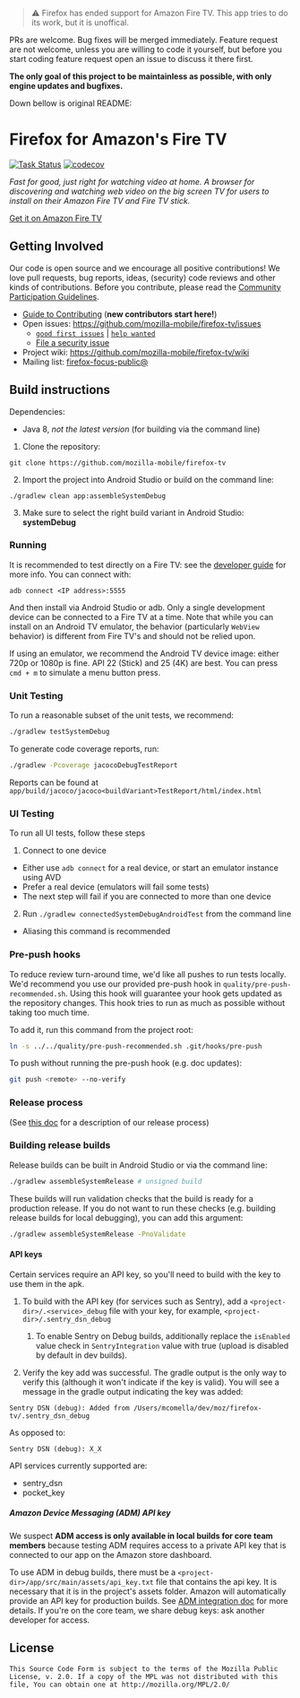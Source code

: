 > ⚠️ Firefox has ended support for Amazon Fire TV. This app tries to do its work, but it is unoffical.

PRs are welcome. Bug fixes will be merged immediately. Feature request are not welcome, unless you are willing to code it yourself, but before you start coding feature request open an issue to discuss it there first.

**The only goal of this project to be maintainless as possible, with only engine updates and bugfixes.**



Down bellow is original README:

# Firefox for Amazon's Fire TV

[![Task Status](https://github.taskcluster.net/v1/repository/mozilla-mobile/firefox-tv/master/badge.svg)](https://github.taskcluster.net/v1/repository/mozilla-mobile/firefox-tv/master/latest)
[![codecov](https://codecov.io/gh/mozilla-mobile/firefox-tv/branch/master/graph/badge.svg)](https://codecov.io/gh/mozilla-mobile/firefox-tv)

_Fast for good, just right for watching video at home. A browser for
discovering and watching web video on the big screen TV for users to install on
their Amazon Fire TV and Fire TV stick._

[Get it on Amazon Fire TV][amazon link]

## Getting Involved
Our code is open source and we encourage all positive contributions! We love pull
requests, bug reports, ideas, (security) code reviews and other kinds of contributions.
Before you contribute, please read the [Community Participation
Guidelines](https://www.mozilla.org/en-US/about/governance/policies/participation/).

* [Guide to Contributing][contribute] (**new contributors start here!**)
* Open issues: https://github.com/mozilla-mobile/firefox-tv/issues
  * [`good first issues`][good first] | [`help wanted`][help]
  * [File a security issue][sec issue]
* Project wiki: https://github.com/mozilla-mobile/firefox-tv/wiki
* Mailing list:
[firefox-focus-public@](https://mail.mozilla.org/listinfo/firefox-focus-public)

## Build instructions
Dependencies:
- Java 8, *not the latest version* (for building via the command line)

1. Clone the repository:

  ```shell
  git clone https://github.com/mozilla-mobile/firefox-tv
  ```

2. Import the project into Android Studio or build on the command line:

  ```shell
  ./gradlew clean app:assembleSystemDebug
  ```

3. Make sure to select the right build variant in Android Studio: **systemDebug**

### Running
It is recommended to test directly on a Fire TV: see the [developer guide][dev guide] for more info.
You can connect with:
```shell
adb connect <IP address>:5555
```

And then install via Android Studio or adb. Only a single development device
can be connected to a Fire TV at a time. Note that while you can install on an
Android TV emulator, the behavior (particularly `WebView` behavior) is different 
from Fire TV's and should not be relied upon.

If using an emulator, we recommend the Android TV device image: either 720p or
1080p is fine. API 22 (Stick) and 25 (4K) are best. You can press `cmd + m` to
simulate a menu button press.

### Unit Testing
To run a reasonable subset of the unit tests, we recommend:
```sh
./gradlew testSystemDebug
```

To generate code coverage reports, run:
```sh
./gradlew -Pcoverage jacocoDebugTestReport
```

Reports can be found at `app/build/jacoco/jacoco<buildVariant>TestReport/html/index.html`

### UI Testing
To run all UI tests, follow these steps

1. Connect to one device
  - Either use `adb connect` for a real device, or start an emulator instance using AVD
  - Prefer a real device (emulators will fail some tests)
  - The next step will fail if you are connected to more than one device
2. Run `./gradlew connectedSystemDebugAndroidTest` from the command line
  - Aliasing this command is recommended

### Pre-push hooks
To reduce review turn-around time, we'd like all pushes to run tests locally. We'd
recommend you use our provided pre-push hook in `quality/pre-push-recommended.sh`.
Using this hook will guarantee your hook gets updated as the repository changes.
This hook tries to run as much as possible without taking too much time.

To add it, run this command from the project root:
```sh
ln -s ../../quality/pre-push-recommended.sh .git/hooks/pre-push
```

To push without running the pre-push hook (e.g. doc updates):
```sh
git push <remote> --no-verify
```

### Release process
(See [this doc](https://github.com/mozilla-mobile/firefox-tv/blob/master/.github/ISSUE_TEMPLATE/---relman-checklist.md) 
for a description of our release process)

### Building release builds
Release builds can be built in Android Studio or via the command line:
```sh
./gradlew assembleSystemRelease # unsigned build
```

These builds will run validation checks that the build is ready for a production release. If you
do not want to run these checks (e.g. building release builds for local debugging), you can add this
argument:
```sh
./gradlew assembleSystemRelease -PnoValidate
```

#### API keys
Certain services require an API key, so you'll need to build with the key to use them in the apk.

1. To build with the API key (for services such as Sentry), add a `<project-dir>/.<service>_debug`
file with your key, for example, `<project-dir>/.sentry_dsn_debug`

    1. To enable Sentry on Debug builds, additionally replace the `isEnabled` value check in
    `SentryIntegration` value with true (upload is disabled by default in dev builds).

2. Verify the key add was successful. The gradle output is the only way to verify this (although
it won't indicate if the key is valid). You will see a message in the gradle output
indicating the key was added:

`Sentry DSN (debug): Added from /Users/mcomella/dev/moz/firefox-tv/.sentry_dsn_debug`

As opposed to:

`Sentry DSN (debug): X_X`

API services currently supported are:
* sentry_dsn
* pocket_key

##### Amazon Device Messaging (ADM) API key
We suspect **ADM access is only available in local builds for core team members** because testing
ADM requires access to a private API key that is connected to our app on the Amazon store dashboard.

To use ADM in debug builds, there must be a `<project-dir>/app/src/main/assets/api_key.txt` file
that contains the api key. It is necessary that it is in the project's assets folder.
Amazon will automatically provide an API key for production builds. See
[ADM integration doc][adm] for more details. If you're on the core team, we share debug keys: ask
another developer for access.

## License

    This Source Code Form is subject to the terms of the Mozilla Public
    License, v. 2.0. If a copy of the MPL was not distributed with this
    file, You can obtain one at http://mozilla.org/MPL/2.0/

[amazon link]: https://www.amazon.com/dp/B078B5YMPD/ref=sr_1_1
[dev guide]: https://github.com/mozilla-mobile/firefox-tv/wiki/Developer-guide-and-differences-from-Android
[contribute]: https://github.com/mozilla-mobile/shared-docs/blob/master/android/CONTRIBUTING.md
[good first]: https://github.com/mozilla-mobile/firefox-tv/labels/good%20first%20issue
[help]: https://github.com/mozilla-mobile/firefox-tv/labels/help%20wanted
[sec issue]: https://bugzilla.mozilla.org/enter_bug.cgi?assigned_to=nobody%40mozilla.org&bug_file_loc=http%3A%2F%2F&bug_ignored=0&bug_severity=normal&bug_status=NEW&cf_fx_iteration=---&cf_fx_points=---&component=Security%3A%20General&contenttypemethod=autodetect&contenttypeselection=text%2Fplain&defined_groups=1&flag_type-4=X&flag_type-607=X&flag_type-791=X&flag_type-800=X&flag_type-803=X&form_name=enter_bug&groups=firefox-core-security&maketemplate=Remember%20values%20as%20bookmarkable%20template&op_sys=Unspecified&priority=--&product=Firefox%20for%20FireTV&rep_platform=Unspecified&target_milestone=---&version=unspecified
[adm]: https://developer.amazon.com/docs/adm/integrate-your-app.html#store-your-api-key-as-an-asset
